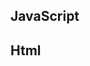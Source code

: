 ## JavaScript





## Html

<!DOCTYPE html>
<html>
<head> 
<meta charset="utf-8">
<style>
	.tilte_color{
color:blue;
}
</head>
<h2 class="title">Postdoctoral Researchers</h2>
<body style="background-color:yellow;">
<h2 style="background-color:red;">这是一个标题</h2>
<p style="background-color:green;">这是一个段落。</p>
</body>
</html>